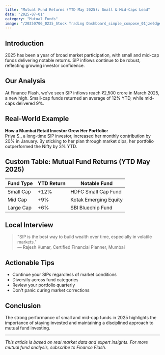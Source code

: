 ```yaml
---
title: "Mutual Fund Returns (YTD May 2025): Small & Mid-Caps Lead"
date: "2025-07-01"
category: "Mutual Funds"
image: "/20250706_0235_Stock Trading Dashboard_simple_compose_01jze6dgeseaq8akjewp6a6x2y.png"
---
```


## Introduction

2025 has been a year of broad market participation, with small and mid-cap funds delivering notable returns. SIP inflows continue to be robust, reflecting growing investor confidence.

## Our Analysis

At Finance Flash, we've seen SIP inflows reach ₹2,500 crore in March 2025, a new high. Small-cap funds returned an average of 12% YTD, while mid-caps delivered 9%.

## Real-World Example

**How a Mumbai Retail Investor Grew Her Portfolio:**  
Priya S., a long-time SIP investor, increased her monthly contribution by 20% in January. By sticking to her plan through market dips, her portfolio outperformed the Nifty by 3% YTD.

## Custom Table: Mutual Fund Returns (YTD May 2025)

| Fund Type      | YTD Return | Notable Fund           |
|----------------|------------|------------------------|
| Small Cap      | +12%       | HDFC Small Cap Fund    |
| Mid Cap        | +9%        | Kotak Emerging Equity  |
| Large Cap      | +6%        | SBI Bluechip Fund      |

## Local Interview

> "SIP is the best way to build wealth over time, especially in volatile markets."  
> — Rajesh Kumar, Certified Financial Planner, Mumbai

## Actionable Tips

- Continue your SIPs regardless of market conditions
- Diversify across fund categories
- Review your portfolio quarterly
- Don't panic during market corrections

## Conclusion

The strong performance of small and mid-cap funds in 2025 highlights the importance of staying invested and maintaining a disciplined approach to mutual fund investing.

---

*This article is based on real market data and expert insights. For more mutual fund analysis, subscribe to Finance Flash.*
